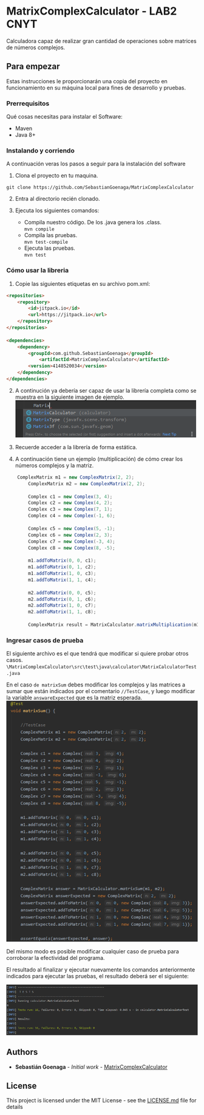 # MatrixComplexCalculator - LAB2 CNYT

Calculadora capaz de realizar gran cantidad de operaciones sobre matrices de números complejos.

## Para empezar

Estas instrucciones le proporcionarán una copia del proyecto en funcionamiento en su máquina local para fines de desarrollo y pruebas.

### Prerrequisitos

Qué cosas necesitas para instalar el Software:

- Maven
- Java 8+


### Instalando y corriendo

A continuación veras los pasos a seguir para la instalación del software

1. Clona el proyecto en tu maquina.

```
git clone https://github.com/SebastianGoenaga/MatrixComplexCalculator

```

2. Entra al directorio recién clonado.

3. Ejecuta los siguientes comandos:
	- Compila nuestro código. De los .java genera los .class.  
    `mvn compile`
	-   Compila las pruebas.  
    `mvn test-compile`
	-   Ejecuta las pruebas.  
    `mvn test`

### Cómo usar la libreria
1. Copie las siguientes etiquetas en su archivo pom.xml:

~~~ markdown
<repositories>
    <repository>
        <id>jitpack.io</id>
        <url>https://jitpack.io</url>
    </repository>
</repositories>

<dependencies>
    <dependency>
        <groupId>com.github.SebastianGoenaga</groupId>
 	        <artifactId>MatrixComplexCalculator</artifactId>
        <version>4148520034</version>
    </dependency>
</dependencies>
~~~

2. A continución ya debería ser capaz de usar la librería completa como se muestra en la siguiente imagen de ejemplo.
![prueba](img/prueba.png)

3. Recuerde acceder a la librería de forma estática.

4. A continuación tiene un ejemplo (multiplicación) de cómo crear los números complejos y la matriz.
~~~ java
	ComplexMatrix m1 = new ComplexMatrix(2, 2);
        ComplexMatrix m2 = new ComplexMatrix(2, 2);

        Complex c1 = new Complex(3, 4);
        Complex c2 = new Complex(4, 2);
        Complex c3 = new Complex(7, 1);
        Complex c4 = new Complex(-1, 6);
	
        Complex c5 = new Complex(5, -1);
        Complex c6 = new Complex(2, 3);
        Complex c7 = new Complex(-3, 4);
        Complex c8 = new Complex(8, -5);

        m1.addToMatrix(0, 0, c1);
        m1.addToMatrix(0, 1, c2);
        m1.addToMatrix(1, 0, c3);
        m1.addToMatrix(1, 1, c4);

        m2.addToMatrix(0, 0, c5);
        m2.addToMatrix(0, 1, c6);
        m2.addToMatrix(1, 0, c7);
        m2.addToMatrix(1, 1, c8);

        ComplexMatrix result = MatrixCalculator.matrixMultiplication(m1, m2);
~~~

### Ingresar casos de prueba
El siguiente archivo es el que tendrá que modificar si quiere probar otros casos.
`\MatrixComplexCalculator\src\test\java\calculator\MatrixCalculatorTest.java`

En el caso `de matrixSum` debes modificar los complejos y las matrices a sumar que están indicados por el comentario `//TestCase`, y luego modificar la variable `answareExpected` que es la matriz esperada.
![CasoPrueba](img/casoPrueba.png)

Del mismo modo es posible modificar cualquier caso de prueba para corroborar la efectividad del programa.

El resultado al finalizar y ejecutar nuevamente los comandos anteriormente indicados para ejecutar las pruebas, el resultado deberá ser el siguiente:

![TestResult](img/testResult.png)


## Authors

-   **Sebastián Goenaga**  -  _Initial work_  -  [MatrixComplexCalculator](https://github.com/SebastianGoenaga/MatrixCopmplexCalculator)

## License

This project is licensed under the MIT License - see the  [LICENSE.md](https://github.com/SebastianGoenaga/MatrixCopmplexCalculator/blob/master/LICENSE)  file for details
